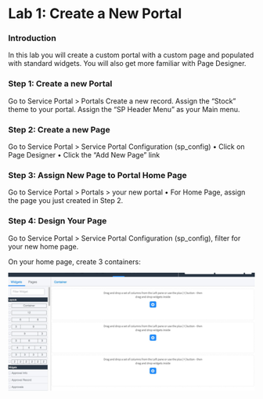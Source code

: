 # Lab 1: Create a New Portal 
### Introduction
In this lab you will create a custom portal with a custom page and populated with standard widgets. You will also get more familiar with Page Designer.

### Step 1: Create a new Portal
Go to Service Portal > Portals
Create a new record.
Assign the “Stock” theme to your portal.
Assign the “SP Header Menu” as your Main menu.

### Step 2: Create a new Page
Go to Service Portal > Service Portal Configuration (sp_config)
•	Click on Page Designer
•	Click the “Add New Page” link

### Step 3: Assign New Page to Portal Home Page
Go to Service Portal > Portals > your new portal
•	For Home Page, assign the page you just created in Step 2.

### Step 4: Design Your Page
Go to Service Portal > Service Portal Configuration (sp_config), filter for your new home page.

On your home page, create 3 containers:

![move to header](/assets/designer.jpg)
